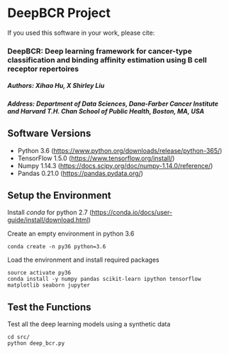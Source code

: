 # DeepBCR Project

If you used this software in your work, please cite:
### DeepBCR: Deep learning framework for cancer-type classification and binding affinity estimation using B cell receptor repertoires
##### Authors: Xihao Hu, X Shirley Liu
##### Address: Department of Data Sciences, Dana-Farber Cancer Institute and Harvard T.H. Chan School of Public Health, Boston, MA, USA

## Software Versions

 * Python 3.6 (https://www.python.org/downloads/release/python-365/)
 * TensorFlow 1.5.0 (https://www.tensorflow.org/install/)
 * Numpy 1.14.3 (https://docs.scipy.org/doc/numpy-1.14.0/reference/)
 * Pandas 0.21.0 (https://pandas.pydata.org/)

## Setup the Environment

Install *conda* for python 2.7 (https://conda.io/docs/user-guide/install/download.html)

Create an empty environment in python 3.6
```
conda create -n py36 python=3.6
```

Load the environment and install required packages
```
source activate py36
conda install -y numpy pandas scikit-learn ipython tensorflow  matplotlib seaborn jupyter
```

## Test the Functions

Test all the deep learning models using a synthetic data
```
cd src/
python deep_bcr.py 
```
